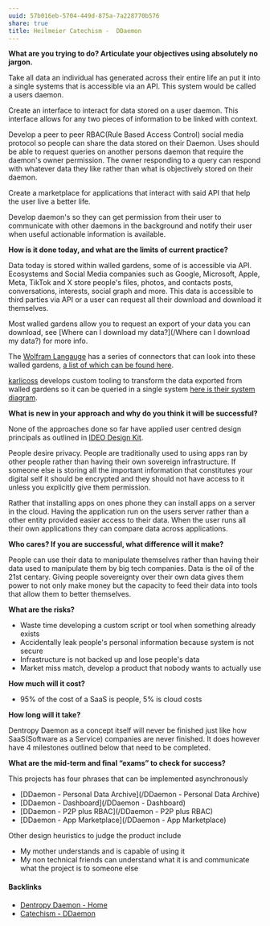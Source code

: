 ```yaml
---
uuid: 57b016eb-5704-449d-875a-7a228770b576
share: true
title: Heilmeier Catechism -  DDaemon
---
```

**What are you trying to do? Articulate your objectives using absolutely no jargon.**

Take all data an individual has generated across their entire life an put it into a single systems that is accessible via an API. This system would be called a users daemon.

Create an interface to interact for data stored on a user daemon. This interface allows for any two pieces of information to be linked with context.

Develop a peer to peer RBAC(Rule Based Access Control) social media protocol so people can share the data stored on their Daemon. Uses should be able to request queries on another persons daemon that require the daemon's owner permission. The owner responding to a query can respond with whatever data they like rather than what is objectively stored on their daemon.

Create a marketplace for applications that interact with said API that help the user live a better life.

Develop daemon's so they can get permission from their user to communicate with other daemons in the background and notify their user when useful actionable information is available.

**How is it done today, and what are the limits of current practice?**

Data today is stored within walled gardens, some of is accessible via API. Ecosystems and Social Media companies such as Google, Microsoft, Apple, Meta, TikTok and X store people's files, photos, and contacts posts, conversations, interests, social graph and more. This data is accessible to third parties via API or a user can request all their download and download it themselves.

Most walled gardens allow you to request an export of your data you can download, see [Where can I download my data?](/Where can I download my data?) for more info.

The [Wolfram Langauge](/0af8ff40-468e-442a-89cd-f6c8845f3b22) has a series of connectors that can look into these walled gardens, [a list of which can be found here](https://reference.wolfram.com/language/guide/ListingOfSupportedExternalServices.html).

[karlicoss](/karlicoss) develops custom tooling to transform the data exported from walled gardens so it can be queried in a single system [here is their system diagram](https://beepb00p.xyz/myinfra.html).

**What is new in your approach and why do you think it will be successful?**

None of the approaches done so far have applied user centred design principals as outlined in [IDEO Design Kit](/7bf1a1d8-5eae-42c9-9941-5835fd37d87d).

People desire privacy. People are traditionally used to using apps ran by other people rather than having their own sovereign infrastructure. If someone else is storing all the important information that constitutes your digital self it should be encrypted and they should not have access to it unless you explicitly give them permission.

Rather that installing apps on ones phone they can install apps on a server in the cloud. Having the application run on the users server rather than a other entity provided easier access to their data. When the user runs all their own applications they can compare data across applications.

**Who cares? If you are successful, what difference will it make?**

People can use their data to manipulate themselves rather than having their data used to manipulate them by big tech companies. Data is the oil of the 21st centary. Giving people sovereignty over their own data gives them power to not only make money but the capacity to feed their data into tools that allow them to better themselves. 

**What are the risks?**

* Waste time developing a custom script or tool when something already exists
* Accidentally leak people's personal information because system is not secure
* Infrastructure is not backed up and lose people's data
* Market miss match, develop a product that nobody wants to actually use

**How much will it cost?**

* 95% of the cost of a SaaS is people, 5% is cloud costs

**How long will it take?**

Dentropy Daemon as a concept itself will never be finished just like how SaaS(Software as a Service) companies are never finished. It does however have 4 milestones outlined below that need to be completed.

**What are the mid-term and final “exams” to check for success?**

This projects has four phrases that can be implemented asynchronously 

* [DDaemon - Personal Data Archive](/DDaemon - Personal Data Archive)
* [DDaemon - Dashboard](/DDaemon - Dashboard)
* [DDaemon - P2P plus RBAC](/DDaemon - P2P plus RBAC)
* [DDaemon - App Marketplace](/DDaemon - App Marketplace)

Other design heuristics to judge the product include

* My mother understands and is capable of using it
* My non technical friends can understand what it is and communicate what the project is to someone else


#### Backlinks

* [Dentropy Daemon - Home](/488cb22c-91d3-4d1e-bd47-b1588e3fb899)
* [Catechism - DDaemon](/89182d9f-ab57-497c-96c6-0aff10c6724d)